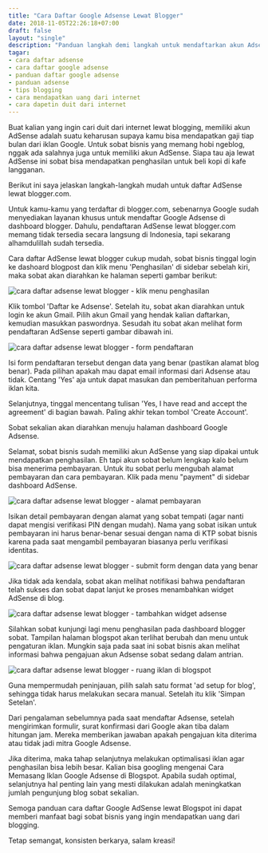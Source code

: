 ```yaml
---
title: "Cara Daftar Google Adsense Lewat Blogger"
date: 2018-11-05T22:26:18+07:00
draft: false
layout: "single"
description: "Panduan langkah demi langkah untuk mendaftarkan akun Adsense lewat blogger (hosted). Cocok bagi blogger pemula yang tidak mau direpotkan membuat blog dengan hosting dan domain sendiri."
tagar:
- cara daftar adsense
- cara daftar google adsense
- panduan daftar google adsense
- panduan adsense
- tips blogging
- cara mendapatkan uang dari internet
- cara dapetin duit dari internet
---
```


Buat kalian yang ingin cari duit dari internet lewat blogging, memiliki akun AdSense adalah suatu keharusan supaya kamu bisa mendapatkan gaji tiap bulan dari iklan Google. Untuk sobat bisnis yang memang hobi ngeblog, nggak ada salahnya juga untuk memiliki akun AdSense. Siapa tau aja lewat AdSense ini sobat bisa mendapatkan penghasilan untuk beli kopi di kafe langganan.

Berikut ini saya jelaskan langkah-langkah mudah untuk daftar AdSense lewat blogger.com. 

Untuk kamu-kamu yang terdaftar di blogger.com, sebenarnya Google sudah menyediakan layanan khusus untuk mendaftar Google Adsense di dashboard blogger. Dahulu, pendaftaran AdSense lewat blogger.com memang tidak tersedia secara langsung di Indonesia, tapi sekarang alhamdulillah sudah tersedia.

Cara daftar AdSense lewat blogger cukup mudah, sobat bisnis tinggal login ke dashoard blogpost dan klik menu 'Penghasilan' di sidebar sebelah kiri, maka sobat akan diarahkan ke halaman seperti gambar berikut:

![cara daftar adsense lewat blogger - klik menu penghasilan](../cara-daftar-adsense/cara-daftar-adsense-lewat-blogger-1.png)

Klik tombol 'Daftar ke Adsense'. Setelah itu, sobat akan diarahkan untuk login ke akun Gmail. Pilih akun Gmail yang hendak kalian daftarkan, kemudian masukkan paswordnya. Sesudah itu sobat akan melihat form pendaftaran AdSense seperti gambar dibawah ini.

![cara daftar adsense lewat blogger - form pendaftaran](../cara-daftar-adsense/cara-daftar-adsense-lewat-blogger-2.png)

Isi form pendaftaran tersebut dengan data yang benar (pastikan alamat blog benar). Pada pilihan apakah mau dapat email informasi dari Adsense atau tidak. Centang 'Yes' aja untuk dapat masukan dan pemberitahuan performa iklan kita. 

Selanjutnya, tinggal mencentang tulisan 'Yes, I have read and accept the agreement' di bagian bawah. Paling akhir tekan tombol 'Create Account'.

Sobat sekalian akan diarahkan menuju halaman dashboard Google Adsense. 

Selamat, sobat bisnis sudah memiliki akun AdSense yang siap dipakai untuk mendapatkan penghasilan. Eh tapi akun sobat belum lengkap kalo belum bisa menerima pembayaran. Untuk itu sobat perlu mengubah alamat pembayaran dan cara pembayaran. Klik pada menu "payment" di sidebar dashboard AdSense.

![cara daftar adsense lewat blogger - alamat pembayaran](../cara-daftar-adsense/cara-daftar-adsense-lewat-blogger-3.png)

Isikan detail pembayaran dengan alamat yang sobat tempati (agar nanti dapat mengisi verifikasi PIN dengan mudah). Nama yang sobat isikan untuk pembayaran ini harus benar-benar sesuai dengan nama di KTP sobat bisnis karena pada saat mengambil pembayaran biasanya perlu verifikasi identitas.

![cara daftar adsense lewat blogger - submit form dengan data yang benar](../cara-daftar-adsense/cara-daftar-adsense-lewat-blogger-4.png)

Jika tidak ada kendala, sobat akan melihat notifikasi bahwa pendaftaran telah sukses dan sobat dapat lanjut ke proses menambahkan widget AdSense di blog. 

![cara daftar adsense lewat blogger - tambahkan widget adsense](../cara-daftar-adsense/cara-daftar-adsense-lewat-blogger-5.png)

Silahkan sobat kunjungi lagi menu penghasilan pada dashboard blogger sobat. Tampilan halaman blogspot akan terlihat berubah dan menu untuk pengaturan iklan. Mungkin saja pada saat ini sobat bisnis akan melihat informasi bahwa pengajuan akun Adsense sobat sedang dalam antrian. 

![cara daftar adsense lewat blogger - ruang iklan di blogspot](../cara-daftar-adsense/cara-daftar-adsense-lewat-blogger-6.png)

Guna mempermudah peninjauan, pilih salah satu format 'ad setup for blog', sehingga tidak harus melakukan secara manual. Setelah itu klik 'Simpan Setelan'.  

Dari pengalaman sebelumnya pada saat mendaftar Adsense, setelah mengirimkan formulir, surat konfirmasi dari Google akan tiba dalam hitungan jam. Mereka memberikan jawaban apakah pengajuan kita diterima atau tidak jadi mitra Google Adsense. 

Jika diterima, maka tahap selanjutnya melakukan optimalisasi iklan agar penghasilan bisa lebih besar. Kalian bisa googling mengenai Cara Memasang Iklan Google Adsense di Blogspot. Apabila sudah optimal, selanjutnya hal penting lain yang mesti dilakukan adalah meningkatkan jumlah pengunjung blog sobat sekalian. 

Semoga panduan cara daftar Google AdSense lewat Blogspot ini dapat memberi manfaat bagi sobat bisnis yang ingin mendapatkan uang dari blogging. 

Tetap semangat, konsisten berkarya, salam kreasi!

